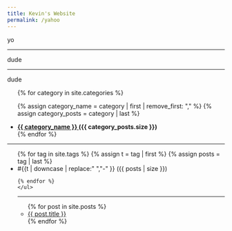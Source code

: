 ```yaml
---
title: Kevin's Website
permalink: /yahoo
---
```



yo

---

dude

---

dude



<ul>
{% for category in site.categories %}

{% assign category_name = category | first | remove_first: ","  %}
{% assign category_posts = category | last  %}

<li>
  <b><a href="/{{ category_name }}">{{ category_name }} </a> ({{ category_posts.size }})</b>
</li>
{% endfor %}

</ul>

<hr />

<ul class="tags">
	{% for tag in site.tags %}
	  {% assign t = tag | first %}
	  {% assign posts = tag | last %}
	  <li>#{{t | downcase | replace:" ","-" }}  ({{ posts | size }})</li>

    {% endfor %}
    </ul>

<hr />

<ul>
{% for post in site.posts %}
<li><a href="{{ post.url }}">{{ post.title }}</a></li>
{% endfor %}
</ul>
